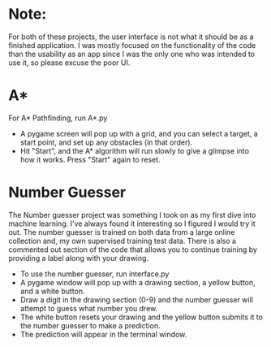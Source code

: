 # Note:
For both of these projects, the user interface is not what it should be as a finished application. I was mostly focused on the functionality of the code than the usability as an app since I was the only one who was intended to use it, so please excuse the poor UI.

# A*
For A* Pathfinding, run A*.py
- A pygame screen will pop up with a grid, and you can select a target, a start point, and set up any obstacles (in that order).
- Hit "Start", and the A* algorithm will run slowly to give a glimpse into how it works. Press "Start" again to reset.

# Number Guesser
The Number guesser project was something I took on as my first dive into machine learning. I've always found it interesting so I figured I would try it out.
The number guesser is trained on both data from a large online collection and, my own supervised training test data.
There is also a commented out section of the code that allows you to continue training by providing a label along with your drawing.

- To use the number guesser, run interface.py
- A pygame window will pop up with a drawing section, a yellow button, and a white button. 
- Draw a digit in the drawing section (0-9) and the number guesser will attempt to guess what number you drew.
- The white button resets your drawing and the yellow button submits it to the number guesser to make a prediction.
- The prediction will appear in the terminal window.
